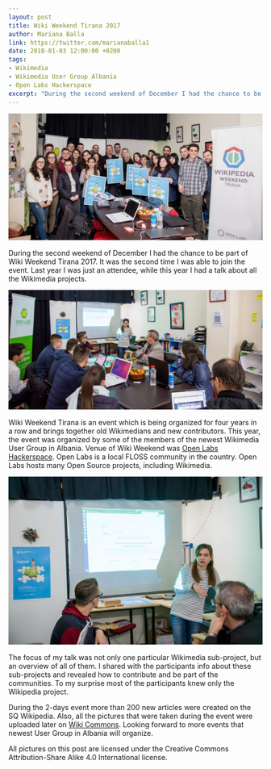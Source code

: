 ```yaml
---
layout: post
title: Wiki Weekend Tirana 2017
author: Mariana Balla
link: https://twitter.com/marianaballa1
date: 2018-01-03 12:00:00 +0200
tags:
- Wikimedia
- Wikimedia User Group Albania
- Open Labs Hackerspace
excerpt: "During the second weekend of December I had the chance to be part of [Wiki Weekend Tirana 2017](https://sq.wikipedia.org/wiki/Wikipedia:Wiki_Weekend_Tirana_2017). It was the second time I was able to join the event. Last year I was just an attendee, while this year I had a talk about all the Wikimedia projects."
---
```

![Group photo](/assets/img/Wiki_Weekend_Tirana_2017_-_first_day_33-1024x510.jpg)

During the second weekend of December I had the chance to be part of Wiki Weekend Tirana 2017. It was the second time I was able to join the event. Last year I was just an attendee, while this year I had a talk about all the Wikimedia projects.

![Mariana](/assets/img/Wiki_Weekend_Tirana_2017_1.jpg)


Wiki Weekend Tirana is an event which is being organized for four years in a row and brings together old Wikimedians and new contributors. This year, the event was organized by some of the members of the newest Wikimedia User Group in Albania. Venue of Wiki Weekend was [Open Labs Hackerspace](https://sq.wikipedia.org/wiki/Wikipedia:Wiki_Weekend_Tirana_2017). Open Labs is a local FLOSS community in the country. Open Labs hosts many Open Source projects, including Wikimedia.

![Mariana](/assets/img/Wiki_Weekend_Tirana_2017_2.jpg)

The focus of my talk was not only one particular Wikimedia sub-project, but an overview of all of them. I shared with the participants info about these sub-projects and revealed how to contribute and be part of the communities. To my surprise most of the participants knew only the Wikipedia project.

During the 2-days event more than 200 new articles were created on the SQ Wikipedia. Also, all the pictures that were taken during the event were uploaded later on [Wiki Commons](https://commons.wikimedia.org/wiki/Category:Wiki_Weekend_Tirana_2017). Looking forward to more events that newest User Group in Albania will organize. 

All pictures on this post are licensed under the Creative Commons Attribution-Share Alike 4.0 International license.
